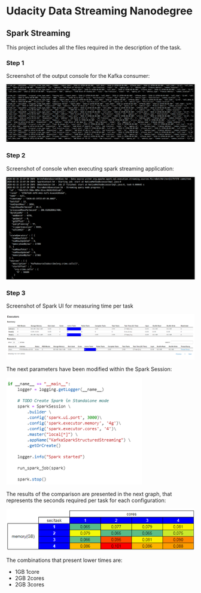 # Udacity Data Streaming Nanodegree
## Spark Streaming

This project includes all the files required in the description of the task.

### Step 1

Screenshot of the output console for the Kafka consumer:

![Console output 1](/media/console.png)

### Step 2

Screenshot of console when executing spark streaming application:

![Console output 2](/media/job.png)


### Step 3

Screenshot of Spark UI for measuring time per task

![Console output 3](/media/time.png)

The next parameters have been modified within the Spark Session:

![Console output 4](/media/parameters.PNG)


The results of the comparison are presented in the next graph, that represents the seconds required per task for each configuration:

![Console output 4](/media/comparison.PNG)

The combinations that present lower times are:
* 1GB 1core
* 2GB 2cores
* 2GB 3cores